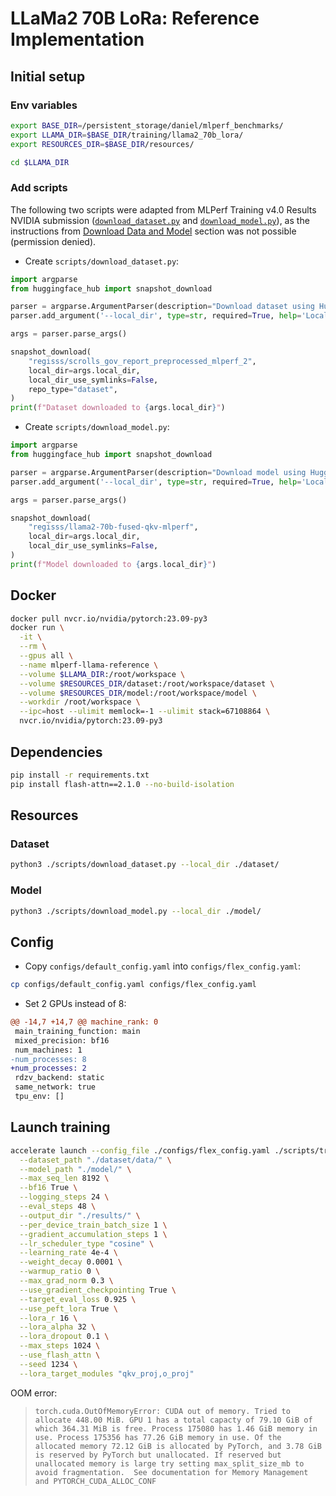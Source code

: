 # LLaMa2 70B LoRa: Reference Implementation

## Initial setup

### Env variables

```bash
export BASE_DIR=/persistent_storage/daniel/mlperf_benchmarks/
export LLAMA_DIR=$BASE_DIR/training/llama2_70b_lora/
export RESOURCES_DIR=$BASE_DIR/resources/
```

```bash
cd $LLAMA_DIR
```

### Add scripts

The following two scripts were adapted from MLPerf Training v4.0 Results NVIDIA submission ([`download_dataset.py`](https://github.com/mlcommons/training_results_v4.0/blob/main/NVIDIA/benchmarks/llama2_70b_lora/implementations/nemo/scripts/download_dataset.py) and [`download_model.py`](https://github.com/mlcommons/training_results_v4.0/blob/main/NVIDIA/benchmarks/llama2_70b_lora/implementations/nemo/scripts/download_model.py)), as the instructions from [Download Data and Model](https://github.com/mlcommons/training/blob/master/llama2_70b_lora/README.md#download-data-and-model) section was not possible (permission denied).

- Create `scripts/download_dataset.py`:

```python
import argparse
from huggingface_hub import snapshot_download

parser = argparse.ArgumentParser(description="Download dataset using Hugging Face Hub")
parser.add_argument('--local_dir', type=str, required=True, help='Local directory to download the dataset to')

args = parser.parse_args()

snapshot_download(
    "regisss/scrolls_gov_report_preprocessed_mlperf_2",
    local_dir=args.local_dir,
    local_dir_use_symlinks=False,
    repo_type="dataset",
)
print(f"Dataset downloaded to {args.local_dir}")
```

- Create `scripts/download_model.py`:

```python
import argparse
from huggingface_hub import snapshot_download

parser = argparse.ArgumentParser(description="Download model using Hugging Face Hub")
parser.add_argument('--local_dir', type=str, required=True, help='Local directory to download the model to')

args = parser.parse_args()

snapshot_download(
    "regisss/llama2-70b-fused-qkv-mlperf",
    local_dir=args.local_dir,
    local_dir_use_symlinks=False,
)
print(f"Model downloaded to {args.local_dir}")
```

## Docker

```bash
docker pull nvcr.io/nvidia/pytorch:23.09-py3
docker run \
  -it \
  --rm \
  --gpus all \
  --name mlperf-llama-reference \
  --volume $LLAMA_DIR:/root/workspace \
  --volume $RESOURCES_DIR/dataset:/root/workspace/dataset \
  --volume $RESOURCES_DIR/model:/root/workspace/model \
  --workdir /root/workspace \
  --ipc=host --ulimit memlock=-1 --ulimit stack=67108864 \
  nvcr.io/nvidia/pytorch:23.09-py3
```

## Dependencies

```bash
pip install -r requirements.txt
pip install flash-attn==2.1.0 --no-build-isolation
```

## Resources

### Dataset

```bash
python3 ./scripts/download_dataset.py --local_dir ./dataset/
```

### Model

```bash
python3 ./scripts/download_model.py --local_dir ./model/
```

## Config

- Copy `configs/default_config.yaml` into `configs/flex_config.yaml`:

```bash
cp configs/default_config.yaml configs/flex_config.yaml
```

- Set 2 GPUs instead of 8:

```diff
@@ -14,7 +14,7 @@ machine_rank: 0
 main_training_function: main
 mixed_precision: bf16
 num_machines: 1
-num_processes: 8
+num_processes: 2
 rdzv_backend: static
 same_network: true
 tpu_env: []
```

## Launch training

```bash
accelerate launch --config_file ./configs/flex_config.yaml ./scripts/train.py \
  --dataset_path "./dataset/data/" \
  --model_path "./model/" \
  --max_seq_len 8192 \
  --bf16 True \
  --logging_steps 24 \
  --eval_steps 48 \
  --output_dir "./results/" \
  --per_device_train_batch_size 1 \
  --gradient_accumulation_steps 1 \
  --lr_scheduler_type "cosine" \
  --learning_rate 4e-4 \
  --weight_decay 0.0001 \
  --warmup_ratio 0 \
  --max_grad_norm 0.3 \
  --use_gradient_checkpointing True \
  --target_eval_loss 0.925 \
  --use_peft_lora True \
  --lora_r 16 \
  --lora_alpha 32 \
  --lora_dropout 0.1 \
  --max_steps 1024 \
  --use_flash_attn \
  --seed 1234 \
  --lora_target_modules "qkv_proj,o_proj"
```

OOM error:

> ```torch.cuda.OutOfMemoryError: CUDA out of memory. Tried to allocate 448.00 MiB. GPU 1 has a total capacty of 79.10 GiB of which 364.31 MiB is free. Process 175080 has 1.46 GiB memory in use. Process 175356 has 77.26 GiB memory in use. Of the allocated memory 72.12 GiB is allocated by PyTorch, and 3.78 GiB is reserved by PyTorch but unallocated. If reserved but unallocated memory is large try setting max_split_size_mb to avoid fragmentation.  See documentation for Memory Management and PYTORCH_CUDA_ALLOC_CONF```

